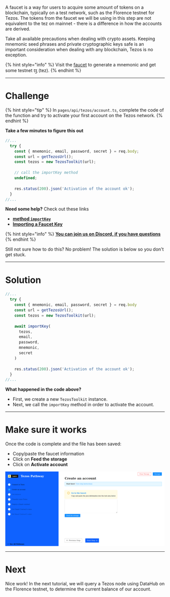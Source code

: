 A faucet is a way for users to acquire some amount of tokens on a blockchain, typically on a test network, such as the Florence testnet for Tezos. The tokens from the faucet we will be using in this step are not equivalent to the tez on mainnet - there is a difference in how the accounts are derived. 

Take all available precautions when dealing with crypto assets. Keeping mnemonic seed phrases and private cryptographic keys safe is an important consideration when dealing with any blockchain, Tezos is no exception. 

{% hint style="info" %}
Visit the [faucet](https://faucet.tzalpha.net/) to generate a mnemonic and get some testnet ꜩ (tez).
{% endhint %} 

------------------------

# Challenge

{% hint style="tip" %}
In `pages/api/tezos/account.ts`, complete the code of the function and try to activate your first account on the Tezos network. 
{% endhint %}

**Take a few minutes to figure this out**

```typescript
//...
  try {
    const { mnemonic, email, password, secret } = req.body;
    const url = getTezosUrl();
    const tezos = new TezosToolkit(url);

    // call the importKey method
    undefined;

    res.status(200).json('Activation of the account ok');
  }
//...
```

**Need some help?** Check out these links
* [**method `importKey`**](https://tezostaquito.io/typedoc/modules/_taquito_signer.html#importkey)
* [**Importing a Faucet Key**](https://tezostaquito.io/docs/quick_start/#importing-a-faucet-key)  

{% hint style="info" %}
[**You can join us on Discord, if you have questions**](https://discord.gg/fszyM7K)
{% endhint %}

Still not sure how to do this? No problem! The solution is below so you don't get stuck.

------------------------

# Solution

```typescript
//...
  try {
    const { mnemonic, email, password, secret } = req.body
    const url = getTezosUrl();
    const tezos = new TezosToolkit(url);

    await importKey(
      tezos,
      email,
      password,
      mnemonic,
      secret
    )

    res.status(200).json('Activation of the account ok');
  }
//...
```

**What happened in the code above?**
* First, we create a new `TezosToolkit` instance.
* Next, we call the `importKey` method in order to activate the account.

------------------------

# Make sure it works

Once the code is complete and the file has been saved:
* Copy/paste the faucet information
* Click on **Feed the storage**
* Click on **Activate account**

![](../../../.gitbook/assets/pathways/tezos/tezos-account.gif)

-----------------------------

# Next

Nice work! In the next tutorial, we will query a Tezos node using DataHub on the Florence testnet, to determine the current balance of our account.
